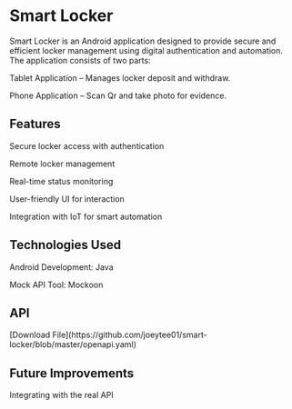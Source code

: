 <h1>Smart Locker</h1>

Smart Locker is an Android application designed to provide secure and efficient locker management using digital authentication and automation. The application consists of two parts:

Tablet Application – Manages locker deposit and withdraw.

Phone Application – Scan Qr and take photo for evidence.

<h2>Features</h2>

Secure locker access with authentication

Remote locker management

Real-time status monitoring

User-friendly UI for interaction

Integration with IoT for smart automation

<h2>Technologies Used</h2>

Android Development: Java

Mock API Tool: Mockoon

<h2>API</h2>
[Download File](https://github.com/joeytee01/smart-locker/blob/master/openapi.yaml)

<h2>Future Improvements</h2>

Integrating with the real API 
